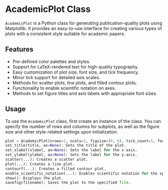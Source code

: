 # AcademicPlot Class

`AcademicPlot` is a Python class for generating publication-quality plots using Matplotlib. It provides an easy-to-use interface for creating various types of plots with a consistent style suitable for academic papers.

## Features

- Pre-defined color palettes and styles.
- Support for LaTeX-rendered text for high-quality typography.
- Easy customization of plot size, font size, and tick frequency.
- Minor tick support for detailed axis scales.
- Methods for scatter plots, line plots, and filled contour plots.
- Functionality to enable scientific notation on axes.
- Methods to set figure titles and axis labels with appropriate font sizes.

## Usage

To use the `AcademicPlot` class, first create an instance of the class. You can specify the number of rows and columns for subplots, as well as the figure size and other style-related settings upon initialization.

```python
plot = AcademicPlot(nrows=1, ncols=1, figsize=(8, 6), tick_count=5, fontsize=17, theme='bright', show_minor_ticks=True)
set_title(title, ax=None): Sets the title of the plot.
set_xlabel(xlabel, ax=None): Sets the label for the x-axis.
set_ylabel(ylabel, ax=None): Sets the label for the y-axis.
scatter(...): Creates a scatter plot.
plot(...): Creates a line plot.
contourf(...): Creates a filled contour plot.
enable_scientific_notation(...): Enables scientific notation for the specified axis.
show(): Displays the plot.
savefig(filename): Saves the plot to the specified file.
